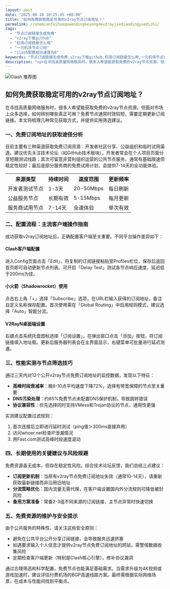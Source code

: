 ```yaml
---
layout: post
date: "2025-08-18 10:25:45 +08:00"
title: "如何免费获取稳定可用的v2ray节点订阅地址？"
permalink: /ruhemianfeihuoquwendingkeyongdev2rayjiediandingyuedizhi/
tags:
  - "节点订阅链接生成免费"
  - "v2ray下载github"
  - "机场订阅链接怎么用"
  - "一元机场节点订阅"
  - "clash配置成功速度为0"
keywords: "节点订阅链接生成免费,v2ray下载github,机场订阅链接怎么用,一元机场节点订阅,clash配置成功速度为0"
description: "<p>在寻找高质量网络服务时，很多人希望能获取免费的v2ray节点资源。但面对市场上众多选择，如何辨别哪些真正可用？免费节点通常时效较短，需要定期更新订阅链接。本文将梳理几种常见获取方式，并提供实用筛选建议。</p>"
---
```


![Clash 推荐图](https://clashjd.github.io/assets/img/小火箭节点购买.png)

## 如何免费获取稳定可用的v2ray节点订阅地址？

<p>在寻找高质量网络服务时，很多人希望能获取免费的v2ray节点资源。但面对市场上众多选择，如何辨别哪些真正可用？免费节点通常时效较短，需要定期更新订阅链接。本文将梳理几种常见获取方式，并提供实用筛选建议。</p>
<h3>一、免费订阅地址的获取途径分析</h3>
<p>目前主要有三种渠道获取免费订阅资源：开发者社区分享、公益组织和临时试用渠道。建议优先关注技术论坛（如GitHub技术板块），开发者常会在个人项目页面分享短期测试线路；其次可留意非营利组织运营的公共节点服务，通常有基础限速但稳定性较好；最后是部分服务商的免费试用计划，会提供7-14天的全功能体验。</p>
<table>
<tr>
<th>来源类型</th>
<th>持续时间</th>
<th>速度范围</th>
<th>更新频率</th>
</tr>
<tr>
<td>开发者测试节点</td>
<td>1-3天</td>
<td>20-50Mbps</td>
<td>每日刷新</td>
</tr>
<tr>
<td>公益服务节点</td>
<td>长期有效</td>
<td>5-15Mbps</td>
<td>每月更新</td>
</tr>
<tr>
<td>服务商试用节点</td>
<td>7-14天</td>
<td>全速体验</td>
<td>单次有效</td>
</tr>
</table>
<h3>二、配置流程：主流客户端操作指南</h3>
<p>成功获取v2ray订阅地址后，正确配置客户端至关重要。不同平台操作差异如下：</p>
<h4>Clash客户端配置</h4>
<p>进入Config页面点击「Edit」，将复制的订阅链接粘贴至Profiles栏位，保存后返回首页即可自动更新节点列表。可开启「Delay Test」测试各节点响应速度，延迟低于200ms为佳。</p>
<h4>小火箭（Shadowrocket）使用</h4>
<p>点击右上角「+」选择「Subscribe」选项，在URL栏输入获得的订阅地址，备注自定义名称保存配置。首次使用需在「Global Routing」中启用规则模式，建议选择「Auto」智能分流。</p>
<h4>V2RayN桌面端设置</h4>
<p>右键点击系统托盘图标选择「订阅设置」，在弹出窗口点击「添加」按钮，将订阅链接填入地址框。更新后服务器列表会在主界面显示，右键菜单可批量进行延迟测速。</p>
<h3>三、性能实测与节点筛选技巧</h3>
<p>通过三天内对12个公开v2ray节点免费订阅地址的监控数据，发现以下特征：</p>
<ul>
<li><strong>高峰时段衰减率</strong>：晚8-10点平均速度下降72%，选择有带宽保障的节点至关重要</li>
<li><strong>DNS污染处理</strong>：约65%免费节点未配置DNS保护机制，导致跳转错误</li>
<li><strong>协议兼容性</strong>：优先选择同时支持VMess和Trojan协议的节点，通用性更强</li>
</ul>
<p>实测建议配置过滤规则：
<ol>
<li>首次连接后立即进行延时测试（ping值＞300ms直接弃用）</li>
<li>访问whoer.net检查IP泄漏情况</li>
<li>用Fast.com测试高峰时段速度波动</li>
</ol>
<h3>四、长期使用的关键建议与风险规避</h3>
<p>免费资源虽无成本，但存在稳定性风险。综合技术论坛反馈，我们总结三点建议：</p>
<ul>
<li><strong>订阅更新机制</strong>：当原有v2ray节点免费订阅地址失效（通常10-14天），请重新获取最新链接而非沿用旧地址</li>
<li><strong>分流策略优化</strong>：国内流量无需代理，在客户端设置国内外分流规则可降低被封风险</li>
<li><strong>备用方案准备</strong>：常备2-3组不同来源的订阅链接，主节点异常时快速切换</li>
</ul>
<h3>五、免费资源的维护与安全提示</h3>
<p>由于公共服务的特殊性，请关注这些安全原则：</p>
<ul>
<li>避免在公共平台公开分享订阅链接，会导致服务迅速挤塞</li>
<li>如遇要求输入个人信息才提供v2ray节点免费订阅地址的网站，需警惕数据收集风险</li>
<li>定期检查客户端更新（特别是Clash核心引擎），修补协议漏洞</li>
</ul>
<p>通过合理筛选和科学配置，免费节点也能满足基础需求。当需求升级为4K视频或游戏加速时，建议评估付费机场的BGP高速线路方案。最终需根据实际网络场景，在成本与性能间找到平衡点。</p>